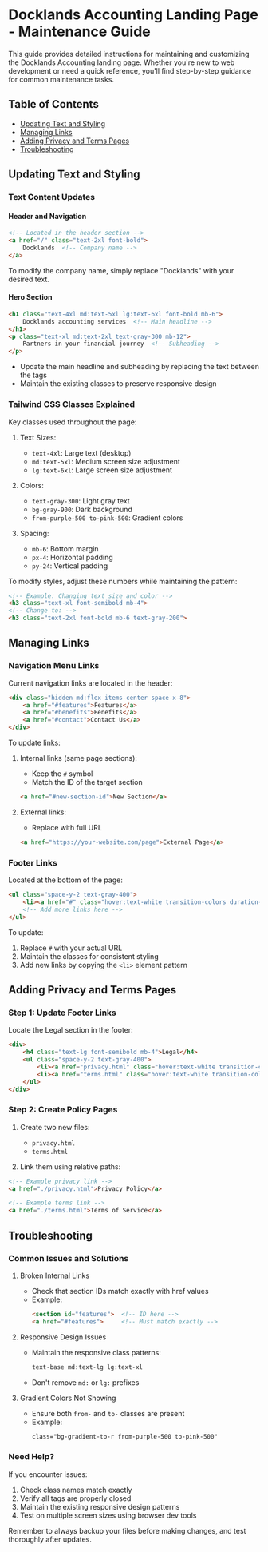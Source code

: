 # Docklands Accounting Landing Page - Maintenance Guide

This guide provides detailed instructions for maintaining and customizing the Docklands Accounting landing page. Whether you're new to web development or need a quick reference, you'll find step-by-step guidance for common maintenance tasks.

## Table of Contents
- [Updating Text and Styling](#updating-text-and-styling)
- [Managing Links](#managing-links)
- [Adding Privacy and Terms Pages](#adding-privacy-and-terms-pages)
- [Troubleshooting](#troubleshooting)

## Updating Text and Styling

### Text Content Updates

#### Header and Navigation
```html
<!-- Located in the header section -->
<a href="/" class="text-2xl font-bold">
    Docklands  <!-- Company name -->
</a>
```
To modify the company name, simply replace "Docklands" with your desired text.

#### Hero Section
```html
<h1 class="text-4xl md:text-5xl lg:text-6xl font-bold mb-6">
    Docklands accounting services  <!-- Main headline -->
</h1>
<p class="text-xl md:text-2xl text-gray-300 mb-12">
    Partners in your financial journey  <!-- Subheading -->
</p>
```
- Update the main headline and subheading by replacing the text between the tags
- Maintain the existing classes to preserve responsive design

### Tailwind CSS Classes Explained

Key classes used throughout the page:

1. Text Sizes:
   - `text-4xl`: Large text (desktop)
   - `md:text-5xl`: Medium screen size adjustment
   - `lg:text-6xl`: Large screen size adjustment

2. Colors:
   - `text-gray-300`: Light gray text
   - `bg-gray-900`: Dark background
   - `from-purple-500 to-pink-500`: Gradient colors

3. Spacing:
   - `mb-6`: Bottom margin
   - `px-4`: Horizontal padding
   - `py-24`: Vertical padding

To modify styles, adjust these numbers while maintaining the pattern:
```html
<!-- Example: Changing text size and color -->
<h3 class="text-xl font-semibold mb-4">
<!-- Change to: -->
<h3 class="text-2xl font-bold mb-6 text-gray-200">
```

## Managing Links

### Navigation Menu Links
Current navigation links are located in the header:
```html
<div class="hidden md:flex items-center space-x-8">
    <a href="#features">Features</a>
    <a href="#benefits">Benefits</a>
    <a href="#contact">Contact Us</a>
</div>
```

To update links:
1. Internal links (same page sections):
   - Keep the `#` symbol
   - Match the ID of the target section
   ```html
   <a href="#new-section-id">New Section</a>
   ```

2. External links:
   - Replace with full URL
   ```html
   <a href="https://your-website.com/page">External Page</a>
   ```

### Footer Links
Located at the bottom of the page:
```html
<ul class="space-y-2 text-gray-400">
    <li><a href="#" class="hover:text-white transition-colors duration-300">About</a></li>
    <!-- Add more links here -->
</ul>
```

To update:
1. Replace `#` with your actual URL
2. Maintain the classes for consistent styling
3. Add new links by copying the `<li>` element pattern

## Adding Privacy and Terms Pages

### Step 1: Update Footer Links
Locate the Legal section in the footer:
```html
<div>
    <h4 class="text-lg font-semibold mb-4">Legal</h4>
    <ul class="space-y-2 text-gray-400">
        <li><a href="privacy.html" class="hover:text-white transition-colors duration-300">Privacy</a></li>
        <li><a href="terms.html" class="hover:text-white transition-colors duration-300">Terms</a></li>
    </ul>
</div>
```

### Step 2: Create Policy Pages
1. Create two new files:
   - `privacy.html`
   - `terms.html`

2. Link them using relative paths:
```html
<!-- Example privacy link -->
<a href="./privacy.html">Privacy Policy</a>

<!-- Example terms link -->
<a href="./terms.html">Terms of Service</a>
```

## Troubleshooting

### Common Issues and Solutions

1. Broken Internal Links
   - Check that section IDs match exactly with href values
   - Example:
     ```html
     <section id="features">  <!-- ID here -->
     <a href="#features">     <!-- Must match exactly -->
     ```

2. Responsive Design Issues
   - Maintain the responsive class patterns:
     ```html
     text-base md:text-lg lg:text-xl
     ```
   - Don't remove `md:` or `lg:` prefixes

3. Gradient Colors Not Showing
   - Ensure both `from-` and `to-` classes are present
   - Example:
     ```html
     class="bg-gradient-to-r from-purple-500 to-pink-500"
     ```

### Need Help?
If you encounter issues:
1. Check class names match exactly
2. Verify all tags are properly closed
3. Maintain the existing responsive design patterns
4. Test on multiple screen sizes using browser dev tools

Remember to always backup your files before making changes, and test thoroughly after updates.